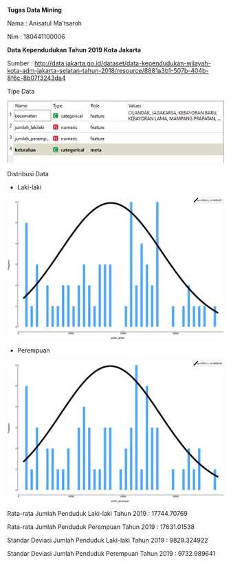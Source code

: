 **Tugas Data Mining**

Nama : Anisatul Ma'tsaroh

Nim	: 180441100006



**Data Kependudukan Tahun 2019 Kota Jakarta**

Sumber : http://data.jakarta.go.id/dataset/data-kependudukan-wilayah-kota-adm-jakarta-selatan-tahun-2018/resource/8881a3b1-507b-404b-8f6c-8b07f3243da4

Tipe Data

![](assets/images/Capture.PNG)

Distribusi Data

- Laki-laki

![](assets/images/laki.png)

- Perempuan

![](assets/images/perempuan.png)

Rata-rata Jumlah Penduduk Laki-laki Tahun 2019 : 17744.70769

Rata-rata Jumlah Penduduk Perempuan Tahun 2019 : 17631.01538

Standar Deviasi Jumlah Penduduk Laki-laki Tahun 2019 : 9829.324922

Standar Deviasi Jumlah Penduduk Perempuan Tahun 2019 : 9732.989641

